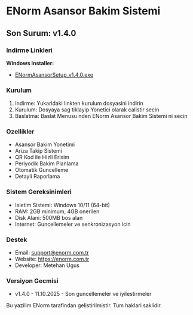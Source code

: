 ﻿# ENorm Asansor Bakim Sistemi

## Son Surum: v1.4.0

### Indirme Linkleri

**Windows Installer:**
- [ENormAsansorSetup_v1.4.0.exe](https://github.com/metehan-ugus/ENorm-Release/releases/latest/download/ENormAsansorSetup_v1.4.0.exe)

### Kurulum

1. Indirme: Yukaridaki linkten kurulum dosyasini indirin
2. Kurulum: Dosyaya sag tiklayip Yonetici olarak calistir secin
3. Baslatma: Baslat Menusu nden ENorm Asansor Bakim Sistemi ni secin

### Ozellikler

- Asansor Bakim Yonetimi
- Ariza Takip Sistemi
- QR Kod ile Hizli Erisim
- Periyodik Bakim Planlama
- Otomatik Guncelleme
- Detayli Raporlama

### Sistem Gereksinimleri

- Isletim Sistemi: Windows 10/11 (64-bit)
- RAM: 2GB minimum, 4GB onerilen
- Disk Alani: 500MB bos alan
- Internet: Guncellemeler ve senkronizasyon icin

### Destek

- Email: support@enorm.com.tr
- Website: https://enorm.com.tr
- Developer: Metehan Ugus

### Versiyon Gecmisi

- v1.4.0 - 11.10.2025 - Son guncellemeler ve iyilestirmeler

Bu yazilim ENorm tarafindan gelistirilmistir. Tum haklari saklidir.

